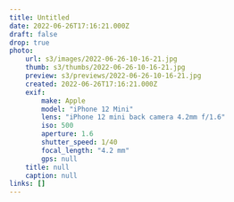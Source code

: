 ```yaml
---
title: Untitled
date: 2022-06-26T17:16:21.000Z
draft: false
drop: true
photo:
    url: s3/images/2022-06-26-10-16-21.jpg
    thumb: s3/thumbs/2022-06-26-10-16-21.jpg
    preview: s3/previews/2022-06-26-10-16-21.jpg
    created: 2022-06-26T17:16:21.000Z
    exif:
        make: Apple
        model: "iPhone 12 Mini"
        lens: "iPhone 12 mini back camera 4.2mm f/1.6"
        iso: 500
        aperture: 1.6
        shutter_speed: 1/40
        focal_length: "4.2 mm"
        gps: null
    title: null
    caption: null
links: []
---
```

